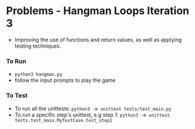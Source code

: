 # Problems - Hangman Loops Iteration 3

* Improving the use of functions and return values, as well as applying testing techniques.

### To Run

* `python3 hangman.py`
* follow the input prompts to play the game

### To Test

* To run all the unittests: `python3 -m unittest tests/test_main.py`
* To run a specific step's unittest, e.g step *1*: `python3 -m unittest tests.test_main.MyTestCase.test_step1`

